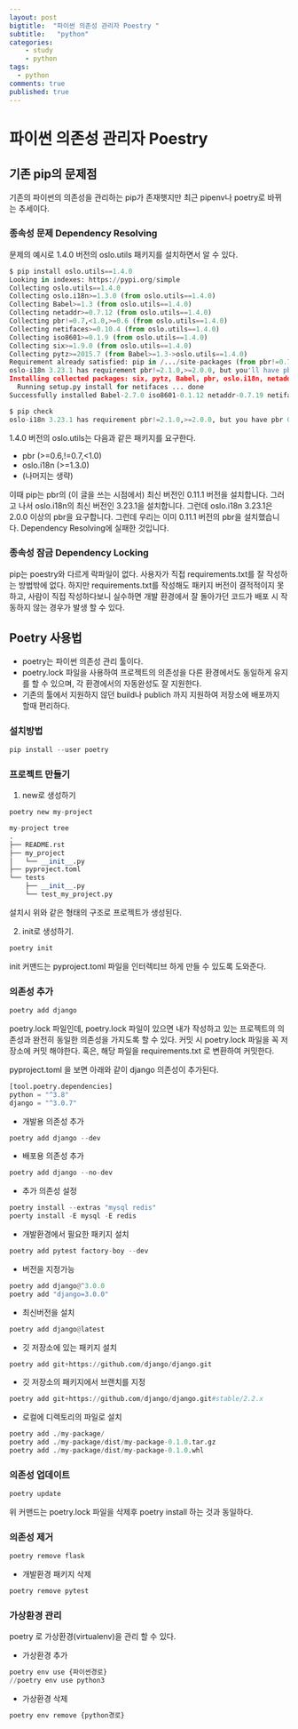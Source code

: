 ```yaml
---
layout: post
bigtitle:  "파이썬 의존성 관리자 Poestry "
subtitle:   "python"
categories:
    - study
    - python
tags:
  - python
comments: true
published: true
---
```

# 파이썬 의존성 관리자 Poestry 

## 기존 pip의 문제점
 기존의 파이썬의 의존성을 관리하는 pip가 존재햇지만 최근 pipenv나 poetry로 바뀌는 추세이다.

### 종속성 문제 Dependency Resolving

 문제의 예시로 1.4.0 버전의 oslo.utils 패키지를 설치하면서 알 수 있다.
```python
$ pip install oslo.utils==1.4.0
Looking in indexes: https://pypi.org/simple
Collecting oslo.utils==1.4.0
Collecting oslo.i18n>=1.3.0 (from oslo.utils==1.4.0)
Collecting Babel>=1.3 (from oslo.utils==1.4.0)
Collecting netaddr>=0.7.12 (from oslo.utils==1.4.0)
Collecting pbr!=0.7,<1.0,>=0.6 (from oslo.utils==1.4.0)
Collecting netifaces>=0.10.4 (from oslo.utils==1.4.0)
Collecting iso8601>=0.1.9 (from oslo.utils==1.4.0)
Collecting six>=1.9.0 (from oslo.utils==1.4.0)
Collecting pytz>=2015.7 (from Babel>=1.3->oslo.utils==1.4.0)
Requirement already satisfied: pip in /.../site-packages (from pbr!=0.7,<1.0,>=0.6->oslo.utils==1.4.0) (19.0.3)
oslo-i18n 3.23.1 has requirement pbr!=2.1.0,>=2.0.0, but you'll have pbr 0.11.1 which is incompatible.
Installing collected packages: six, pytz, Babel, pbr, oslo.i18n, netaddr, netifaces, iso8601, oslo.utils
  Running setup.py install for netifaces ... done
Successfully installed Babel-2.7.0 iso8601-0.1.12 netaddr-0.7.19 netifaces-0.10.9 oslo.i18n-3.23.1 oslo.utils-1.4.0 pbr-0.11.1 pytz-2019.2 six-1.12.0

$ pip check
oslo-i18n 3.23.1 has requirement pbr!=2.1.0,>=2.0.0, but you have pbr 0.11.1.
```

1.4.0 버전의 oslo.utils는 다음과 같은 패키지를 요구한다.

 - pbr (>=0.6,!=0.7,<1.0)
 - oslo.i18n (>=1.3.0)
 - (나머지는 생략)

 이때 pip는 pbr의 (이 글을 쓰는 시점에서) 최신 버전인 0.11.1 버전을 설치합니다. 그러고 나서 oslo.i18n의 최신
 버전인 3.23.1을 설치합니다. 그런데 oslo.i18n 3.23.1은 2.0.0 이상의 pbr을 요구합니다. 그런데 우리는 이미 0.11.1 버전의 pbr을 설치했습니다. Dependency Resolving에 실패한 것입니다.


### 종속성 잠금 Dependency Locking

 pip는 poestry와 다르게 락파일이 없다.
 사용자가 직접 requirements.txt를 잘 작성하는 방법밖에 없다.
 하지만 requirements.txt를 작성해도 패키지 버전이 결적적이지 못하고, 사람이 직접 작성하다보니 실수하면 개발 환경에서 잘 돌아가던 코드가 배포 시 작동하지 않는 경우가 발생 할 수 있다.



## Poetry 사용법
 - poetry는 파이썬 의존성 관리 툴이다.
 - poetry.lock 파일을 사용하여 프로젝트의 의존성을 다른 환경에서도 동일하게 유지를 할 수 있으며, 각 환경에서의 자동완성도 잘 지원한다.
 - 기존의 툴에서 지원하지 않던 build나 publich 까지 지원하여 저장소에 배포까지 할때 편리하다.

### 설치방법
```python
pip install --user poetry
```

### 프로젝트 만들기
1. new로 생성하기
```python
poetry new my-project

my-project tree
.
├── README.rst
├── my_project
│   └── __init__.py
├── pyproject.toml
└── tests
    ├── __init__.py
    └── test_my_project.py
```

설치시 위와 같은 형태의 구조로 프로젝트가 생성된다.


2. init로 생성하기.

```python
poetry init
```
init 커맨드는 pyproject.toml 파일을 인터렉티브 하게 만들 수 있도록 도와준다.


### 의존성 추가
```python
poetry add django
```

poetry.lock 파일인데, poetry.lock 파일이 있으면 내가 작성하고 있는 프로젝트의 의존성과 완전히 동일한 의존성을 가지도록 할 수 있다. 
커밋 시 poetry.lock 파일을 꼭 저장소에 커밋 해야한다. 혹은, 해당 파일을 requirements.txt 로 변환하여 커밋한다.

pyproject.toml 을 보면 아래와 같이 django 의존성이 추가된다.
```python
[tool.poetry.dependencies]
python = "^3.8"
django = "^3.0.7"
```


- 개발용 의존성 추가
```python
poetry add django --dev
```

- 배포용 의존성 추가
```python
poetry add django --no-dev
```

- 추가 의존성 설정
```python
poetry install --extras "mysql redis"
poerty install -E mysql -E redis
```

- 개발환경에서 필요한 패키지 설치
```python
poetry add pytest factory-boy --dev
```

- 버전을 지정가능
```python
poetry add django@^3.0.0
poetry add "django=3.0.0"
```

- 최신버전을 설치
```python
poetry add django@latest
```

- 깃 저장소에 있는 패키지 설치
```python
poetry add git+https://github.com/django/django.git
```

- 깃 저장소의 패키지에서 브랜치를 지정
```python
poetry add git+https://github.com/django/django.git#stable/2.2.x
```

- 로컬에 디렉토리의 파일로 설치
```python
poetry add ./my-package/
poetry add ./my-package/dist/my-package-0.1.0.tar.gz
poetry add ./my-package/dist/my-package-0.1.0.whl
```

### 의존성 업데이트
```python
poetry update
```
위 커맨드는 poetry.lock 파일을 삭제후 poetry install 하는 것과 동일하다.


### 의존성 제거
```python
poetry remove flask
```

- 개발환경 패키지 삭제
```python
poetry remove pytest
```


### 가상환경 관리
poetry 로 가상환경(virtualenv)을 관리 할 수 있다.

- 가상환경 추가
```python
poetry env use {파이썬경로}
//poetry env use python3
```

- 가상환경 삭제
```python
poetry env remove {python경로}
```



